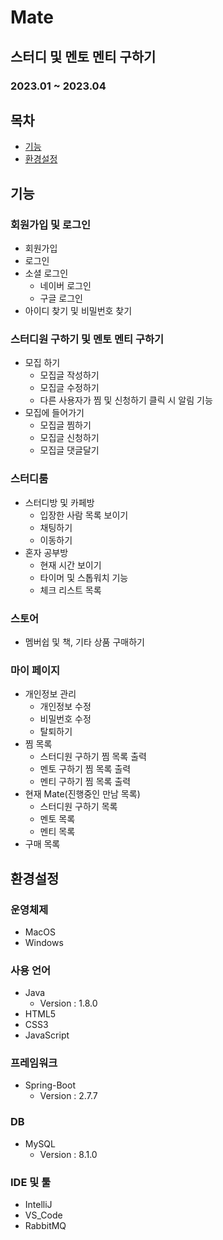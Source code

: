 # Mate

## 스터디 및 멘토 멘티 구하기
### 2023.01 ~ 2023.04

## 목차
- [기능](#기능)
- [환경설정](#환경설정)

## 기능
### 회원가입 및 로그인
- 회원가입
- 로그인
- 소셜 로그인
  - 네이버 로그인
  - 구글 로그인
- 아이디 찾기 및 비밀번호 찾기

### 스터디원 구하기 및 멘토 멘티 구하기
- 모집 하기
  - 모집글 작성하기
  - 모집글 수정하기
  - 다른 사용자가 찜 및 신청하기 클릭 시 알림 기능
- 모집에 들어가기
  - 모집글 찜하기
  - 모집글 신청하기
  - 모집글 댓글달기

### 스터디룸
- 스터디방 및 카페방
  - 입장한 사람 목록 보이기
  - 채팅하기
  - 이동하기
- 혼자 공부방
  - 현재 시간 보이기
  - 타이머 및 스톱워치 기능
  - 체크 리스트 목록

### 스토어
- 멤버쉽 및 책, 기타 상품 구매하기

### 마이 페이지
- 개인정보 관리
  - 개인정보 수정
  - 비밀번호 수정
  - 탈퇴하기
- 찜 목록
  - 스터디원 구하기 찜 목록 출력
  - 멘토 구하기 찜 목록 출력
  - 멘티 구하기 찜 목록 출력
- 현재 Mate(진행중인 만남 목록)
  - 스터디원 구하기 목록
  - 멘토 목록
  - 멘티 목록
- 구매 목록

## 환경설정
### 운영체제
- MacOS
- Windows
  
### 사용 언어
- Java
  - Version : 1.8.0
- HTML5
- CSS3
- JavaScript


### 프레임워크
- Spring-Boot
  - Version : 2.7.7

### DB
- MySQL
  - Version : 8.1.0

### IDE 및 툴
- IntelliJ
- VS_Code
- RabbitMQ

